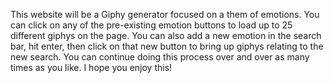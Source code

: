 This website will be a Giphy generator focused on a them of emotions.
You can click on any of the pre-existing emotion buttons to load up to 25 different giphys on the page.
You can also add a new emotion in the search bar, hit enter, then click on that new button to bring up giphys relating to the new search. 
You can continue doing this process over and over as many times as you like. 
I hope you enjoy this! 